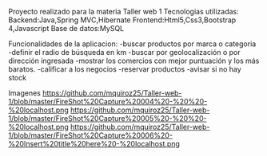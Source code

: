 Proyecto realizado para la materia Taller web 1 
Tecnologias utilizadas:
Backend:Java,Spring MVC,Hibernate
Frontend:Html5,Css3,Bootstrap 4,Javascript
Base de datos:MySQL

Funcionalidades de la aplicacion:
-buscar productos por marca o categoria 
-definir el radio de búsqueda en km
-buscar por geolocalización o por dirección ingresada
-mostrar los comercios con mejor puntuación y los más baratos. 
-calificar a los negocios 
-reservar productos 
-avisar si no hay stock

Imagenes
https://github.com/mquiroz25/Taller-web-1/blob/master/FireShot%20Capture%20004%20-%20%20-%20localhost.png
https://github.com/mquiroz25/Taller-web-1/blob/master/FireShot%20Capture%20005%20-%20%20-%20localhost.png
https://github.com/mquiroz25/Taller-web-1/blob/master/FireShot%20Capture%20006%20-%20Insert%20title%20here%20-%20localhost.png
